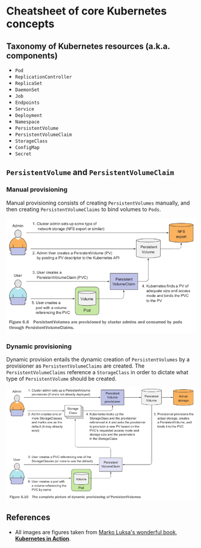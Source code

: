 # Cheatsheet of core Kubernetes concepts

## Taxonomy of Kubernetes resources (a.k.a. components)
* `Pod`
* `ReplicationController`
* `ReplicaSet`
* `DaemonSet`
* `Job`
* `Endpoints`
* `Service`
* `Deployment`
* `Namespace`
* `PersistentVolume`
* `PersistentVolumeClaim`
* `StorageClass`
* `ConfigMap`
* `Secret`

## `PersistentVolume` and `PersistentVolumeClaim`

### Manual provisioning
Manual provisioning consists of creating `PersistentVolumes` manually, and then creating `PersistentVolumeClaims` to bind volumes to `Pods`.

![manual provisioning](./kube-assets/pv-pvc.png)

### Dynamic provisioning
Dynamic provision entails the dynamic creation of `PersistentVolumes` by a provisioner as `PersistentVolumeClaims` are created. The `PersistentVolumeClaims` reference a `StorageClass` in order to dictate what type of `PersistentVolume` should be created.

![dynamic provisioning](./kube-assets/pv-pvc-dp.png)

## References
* All images are figures taken from [Marko Luksa's wonderful book, **Kubernetes in Action**](https://www.amazon.com/Kubernetes-Action-Marko-Luksa/dp/1617293725/).